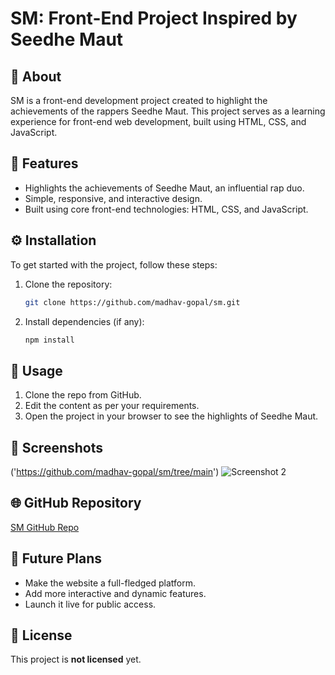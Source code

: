 # SM: Front-End Project Inspired by Seedhe Maut

## 🎤 About
SM is a front-end development project created to highlight the achievements of the rappers Seedhe Maut. This project serves as a learning experience for front-end web development, built using HTML, CSS, and JavaScript.

## 🚀 Features
- Highlights the achievements of Seedhe Maut, an influential rap duo.
- Simple, responsive, and interactive design.
- Built using core front-end technologies: HTML, CSS, and JavaScript.

## ⚙️ Installation
To get started with the project, follow these steps:

1. Clone the repository:
    ```bash
    git clone https://github.com/madhav-gopal/sm.git
    ```
2. Install dependencies (if any):
    ```bash
    npm install
    ```

## 🧪 Usage
1. Clone the repo from GitHub.
2. Edit the content as per your requirements.
3. Open the project in your browser to see the highlights of Seedhe Maut.

## 📸 Screenshots
('https://github.com/madhav-gopal/sm/tree/main')
![Screenshot 2](path/to/screenshot2.png)

## 🌐 GitHub Repository
[SM GitHub Repo](https://github.com/madhav-gopal/sm.git)

## 🚀 Future Plans
- Make the website a full-fledged platform.
- Add more interactive and dynamic features.
- Launch it live for public access.

## 📄 License
This project is **not licensed** yet.

